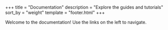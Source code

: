 +++
title = "Documentation"
description = "Explore the guides and tutorials"
sort_by = "weight"
template = "footer.html"
+++

Welcome to the documentation! Use the links on the left to navigate.
